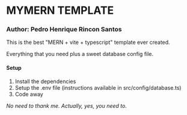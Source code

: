 # MYMERN TEMPLATE
### Author: Pedro Henrique Rincon Santos

This is the best "MERN + vite + typescript" template ever created.

Everything that you need plus a sweet database config file.

#### Setup

1. Install the dependencies
2. Setup the .env file (instructions available in src/config/database.ts)
3. Code away

*No need to thank me. Actually, yes, you need to.*
